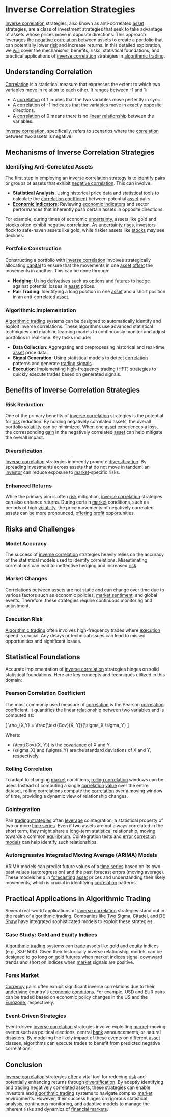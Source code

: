 # Inverse Correlation Strategies

[Inverse correlation](../i/inverse_correlation.md) strategies, also known as anti-correlated [asset](../a/asset.md) strategies, are a class of investment strategies that seek to take advantage of assets whose prices move in opposite directions. This approach leverages the [negative correlation](../n/negative_correlation.md) between assets to create a portfolio that can potentially lower [risk](../r/risk.md) and increase returns. In this detailed exploration, we [will](../w/will.md) cover the mechanisms, benefits, risks, statistical foundations, and practical applications of [inverse correlation](../i/inverse_correlation.md) strategies in [algorithmic trading](../a/algorithmic_trading.md).

## Understanding Correlation

[Correlation](../c/correlation.md) is a statistical measure that expresses the extent to which two variables move in relation to each other. It ranges between -1 and 1:
- A [correlation](../c/correlation.md) of 1 implies that the two variables move perfectly in sync.
- A [correlation](../c/correlation.md) of -1 indicates that the variables move in exactly opposite directions.
- A [correlation](../c/correlation.md) of 0 means there is no [linear relationship](../l/linear_relationship.md) between the variables.

[Inverse correlation](../i/inverse_correlation.md), specifically, refers to scenarios where the [correlation](../c/correlation.md) between two assets is negative.

## Mechanisms of Inverse Correlation Strategies

### Identifying Anti-Correlated Assets

The first step in employing an [inverse correlation](../i/inverse_correlation.md) strategy is to identify pairs or groups of assets that exhibit [negative correlation](../n/negative_correlation.md). This can involve:
- **Statistical Analysis**: Using historical price data and statistical tools to calculate the [correlation coefficient](../c/correlation_coefficient.md) between potential [asset](../a/asset.md) pairs.
- **[Economic Indicators](../e/economic_indicators.md)**: Reviewing [economic indicators](../e/economic_indicators.md) and sector performances that inherently push certain assets in opposite directions.
  
For example, during times of economic [uncertainty](../u/uncertainty_in_trading.md), assets like gold and [stocks](../s/stock.md) often exhibit [negative correlation](../n/negative_correlation.md). As [uncertainty](../u/uncertainty_in_trading.md) rises, investors flock to safe-haven assets like gold, while riskier assets like [stocks](../s/stock.md) may see declines.

### Portfolio Construction

Constructing a portfolio with [inverse correlation](../i/inverse_correlation.md) involves strategically allocating [capital](../c/capital.md) to ensure that the movements in one [asset](../a/asset.md) [offset](../o/offset.md) the movements in another. This can be done through:
- **Hedging**: Using [derivatives](../d/derivatives.md) such as [options](../o/options.md) and [futures](../f/futures.md) to [hedge](../h/hedge.md) against potential losses in [asset](../a/asset.md) prices.
- **Pair Trading**: Identifying a long position in one [asset](../a/asset.md) and a short position in an anti-correlated [asset](../a/asset.md).

### Algorithmic Implementation

[Algorithmic trading](../a/algorithmic_trading.md) systems can be designed to automatically identify and exploit inverse correlations. These algorithms use advanced statistical techniques and machine learning models to continuously monitor and adjust portfolios in real-time. Key tasks include:
- **Data Collection**: Aggregating and preprocessing historical and real-time [asset](../a/asset.md) price data.
- **Signal Generation**: Using statistical models to detect [correlation](../c/correlation.md) patterns and generate [trading signals](../t/trading_signals.md).
- **[Execution](../e/execution.md)**: Implementing high-frequency trading (HFT) strategies to quickly execute trades based on generated signals.

## Benefits of Inverse Correlation Strategies

### Risk Reduction

One of the primary benefits of [inverse correlation](../i/inverse_correlation.md) strategies is the potential for [risk](../r/risk.md) reduction. By holding negatively correlated assets, the overall portfolio [volatility](../v/volatility.md) can be minimized. When one [asset](../a/asset.md) experiences a loss, the corresponding [gain](../g/gain.md) in the negatively correlated [asset](../a/asset.md) can help mitigate the overall impact.

### Diversification

[Inverse correlation](../i/inverse_correlation.md) strategies inherently promote [diversification](../d/diversification.md). By spreading investments across assets that do not move in tandem, an [investor](../i/investor.md) can reduce exposure to [market](../m/market.md)-specific risks.

### Enhanced Returns

While the primary aim is often [risk](../r/risk.md) mitigation, [inverse correlation](../i/inverse_correlation.md) strategies can also enhance returns. During certain [market](../m/market.md) conditions, such as periods of high [volatility](../v/volatility.md), the price movements of negatively correlated assets can be more pronounced, [offering](../o/offering.md) [profit](../p/profit.md) opportunities.

## Risks and Challenges

### Model Accuracy

The success of [inverse correlation](../i/inverse_correlation.md) strategies heavily relies on the accuracy of the statistical models used to identify correlations. Misestimating correlations can lead to ineffective hedging and increased [risk](../r/risk.md).

### Market Changes

Correlations between assets are not static and can change over time due to various factors such as economic policies, [market sentiment](../m/market_sentiment.md), and global events. Therefore, these strategies require continuous monitoring and adjustment.

### Execution Risk

[Algorithmic trading](../a/algorithmic_trading.md) often involves high-frequency trades where [execution](../e/execution.md) speed is crucial. Any delays or technical issues can lead to missed opportunities and significant losses.

## Statistical Foundations

Accurate implementation of [inverse correlation](../i/inverse_correlation.md) strategies hinges on solid statistical foundations. Here are key concepts and techniques utilized in this domain:

### Pearson Correlation Coefficient

The most commonly used measure of [correlation](../c/correlation.md) is the Pearson [correlation coefficient](../c/correlation_coefficient.md). It quantifies the [linear relationship](../l/linear_relationship.md) between two variables and is computed as:

\[ \rho_{X,Y} = \frac{\text{Cov}(X, Y)}{\sigma_X \sigma_Y} \]

Where:
- \(\text{Cov}(X, Y)\) is the [covariance](../c/covariance.md) of X and Y.
- \(\sigma_X\) and \(\sigma_Y\) are the standard deviations of X and Y, respectively.

### Rolling Correlation

To adapt to changing [market](../m/market.md) conditions, [rolling correlation](../r/rolling_correlation.md) windows can be used. Instead of computing a single [correlation](../c/correlation.md) [value](../v/value.md) over the entire dataset, rolling correlations compute the [correlation](../c/correlation.md) over a moving window of time, providing a dynamic view of relationship changes.

### Cointegration

Pair [trading strategies](../t/trading_strategies.md) often [leverage](../l/leverage.md) cointegration, a statistical property of two or more [time series](../t/time_series.md). Even if two assets are not always correlated in the short term, they might share a long-term statistical relationship, moving towards a common [equilibrium](../e/equilibrium.md). Cointegration tests and [error correction models](../e/error_correction_models.md) can help identify such relationships.

### Autoregressive Integrated Moving Average (ARIMA) Models

ARIMA models can predict future values of a [time series](../t/time_series.md) based on its own past values (autoregression) and the past forecast errors (moving average). These models help in [forecasting](../f/forecasting.md) [asset](../a/asset.md) prices and understanding their likely movements, which is crucial in identifying [correlation](../c/correlation.md) patterns.

## Practical Applications in Algorithmic Trading

Several real-world applications of [inverse correlation](../i/inverse_correlation.md) strategies stand out in the realm of [algorithmic trading](../a/algorithmic_trading.md). Companies like [Two Sigma](https://www.twosigma.com/), [Citadel](https://www.citadel.com/), and [DE Shaw](https://www.deshaw.com/) have integrated sophisticated models to exploit these strategies.

### Case Study: Gold and Equity Indices

[Algorithmic trading](../a/algorithmic_trading.md) systems can [trade](../t/trade.md) assets like gold and [equity](../e/equity.md) indices (e.g., S&P 500). Given their historically inverse relationship, models can be designed to go long on gold [futures](../f/futures.md) when [market](../m/market.md) indices signal downward trends and short on indices when [market](../m/market.md) signals are positive.

### Forex Market

[Currency](../c/currency.md) pairs often exhibit significant inverse correlations due to their [underlying](../u/underlying.md) country's [economic conditions](../e/economic_conditions.md). For example, USD and EUR pairs can be traded based on economic policy changes in the US and the [Eurozone](../e/eurozone.md), respectively.

### Event-Driven Strategies

Event-driven [inverse correlation](../i/inverse_correlation.md) strategies involve exploiting [market](../m/market.md)-moving events such as political elections, central [bank](../b/bank.md) announcements, or natural disasters. By modeling the likely impact of these events on different [asset](../a/asset.md) classes, algorithms can execute trades to benefit from predicted negative correlations.

## Conclusion

[Inverse correlation](../i/inverse_correlation.md) strategies [offer](../o/offer.md) a vital tool for reducing [risk](../r/risk.md) and potentially enhancing returns through [diversification](../d/diversification.md). By adeptly identifying and trading negatively correlated assets, these strategies can enable investors and [algorithmic trading](../a/algorithmic_trading.md) systems to navigate complex [market](../m/market.md) environments. However, their success hinges on rigorous statistical analysis, continuous monitoring, and adaptive models to manage the inherent risks and dynamics of [financial markets](../f/financial_market.md).
